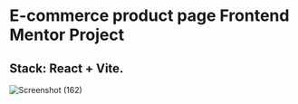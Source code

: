 # E-commerce product page Frontend Mentor Project 
## Stack: React + Vite. 

![Screenshot (162)](https://github.com/cjpanda/E-commerce-product-page/assets/107156444/6a2065c4-0b8b-497c-9159-063111ad9c18)
